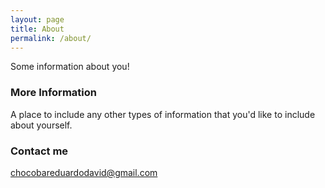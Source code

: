 ```yaml
---
layout: page
title: About
permalink: /about/
---
```


Some information about you!

### More Information

A place to include any other types of information that you'd like to include about yourself.

### Contact me

[chocobareduardodavid@gmail.com](mailto:chocobareduardodavid@gmail.com)
